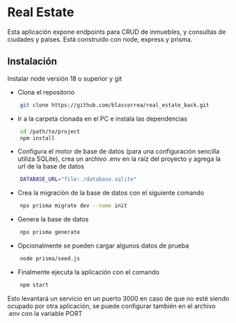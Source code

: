 # Real Estate

Esta aplicación expone endpoints para CRUD de inmuebles, y consultas de ciudades y países. Está construído con node, express y prisma.

## Instalación

Instalar node versión 18 o superior y git

* Clona el repositorio
```bash
    git clone https://github.com/blascorrea/real_estate_back.git
```
* Ir a la carpeta clonada en el PC e instala las dependencias
```bash
    cd /path/to/project
    npm install
```
* Configura el motor de base de datos (para una configuración sencilla utiliza SQLite), crea un archivo .env en la raíz del proyecto y agrega la url de la base de datos
```bash
    DATABASE_URL="file:./database.sqlite"
```

* Crea la migración de la base de datos con el siguiente comando
```bash
    npx prisma migrate dev --name init
```

* Genera la base de datos
```bash
    npx prisma generate
```

* Opcionalmente se pueden cargar algunos datos de prueba
```bash
    node prisma/seed.js
```

* Finalmente ejecuta la aplicación con el comando
```bash
    npm start
```

Esto levantará un servicio en un puerto 3000 en caso de que no esté siendo ocupado por otra aplicación, se puede configurar también en el archivo .env con la variable PORT
